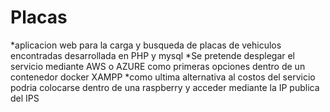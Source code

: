 # Placas
*aplicacion web para la carga y busqueda de placas de vehiculos encontradas desarrollada en PHP y mysql
*Se pretende desplegar el servicio mediante AWS o AZURE como primeras opciones dentro de un contenedor docker XAMPP
*como ultima alternativa al costos del servicio podria colocarse dentro de una raspberry y acceder mediante la IP publica del IPS
